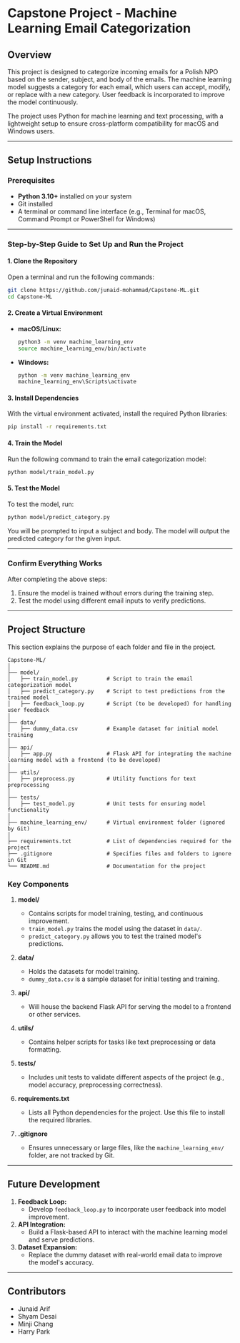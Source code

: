 # Capstone Project - Machine Learning Email Categorization

## Overview

This project is designed to categorize incoming emails for a Polish NPO based on the sender, subject, and body of the emails. The machine learning model suggests a category for each email, which users can accept, modify, or replace with a new category. User feedback is incorporated to improve the model continuously.

The project uses Python for machine learning and text processing, with a lightweight setup to ensure cross-platform compatibility for macOS and Windows users.

---

## Setup Instructions

### Prerequisites

- **Python 3.10+** installed on your system
- Git installed
- A terminal or command line interface (e.g., Terminal for macOS, Command Prompt or PowerShell for Windows)

---

### Step-by-Step Guide to Set Up and Run the Project

#### 1. Clone the Repository

Open a terminal and run the following commands:

```bash
git clone https://github.com/junaid-mohammad/Capstone-ML.git
cd Capstone-ML
```

#### 2. Create a Virtual Environment

- **macOS/Linux:**

  ```bash
  python3 -m venv machine_learning_env
  source machine_learning_env/bin/activate
  ```

- **Windows:**
  ```bash
  python -m venv machine_learning_env
  machine_learning_env\Scripts\activate
  ```

#### 3. Install Dependencies

With the virtual environment activated, install the required Python libraries:

```bash
pip install -r requirements.txt
```

#### 4. Train the Model

Run the following command to train the email categorization model:

```bash
python model/train_model.py
```

#### 5. Test the Model

To test the model, run:

```bash
python model/predict_category.py
```

You will be prompted to input a subject and body. The model will output the predicted category for the given input.

---

### Confirm Everything Works

After completing the above steps:

1. Ensure the model is trained without errors during the training step.
2. Test the model using different email inputs to verify predictions.

---

## Project Structure

This section explains the purpose of each folder and file in the project.

```
Capstone-ML/
│
├── model/
│   ├── train_model.py         # Script to train the email categorization model
│   ├── predict_category.py    # Script to test predictions from the trained model
│   ├── feedback_loop.py       # Script (to be developed) for handling user feedback
│
├── data/
│   ├── dummy_data.csv         # Example dataset for initial model training
│
├── api/
│   ├── app.py                 # Flask API for integrating the machine learning model with a frontend (to be developed)
│
├── utils/
│   ├── preprocess.py          # Utility functions for text preprocessing
│
├── tests/
│   ├── test_model.py          # Unit tests for ensuring model functionality
│
├── machine_learning_env/      # Virtual environment folder (ignored by Git)
│
├── requirements.txt           # List of dependencies required for the project
├── .gitignore                 # Specifies files and folders to ignore in Git
└── README.md                  # Documentation for the project
```

### Key Components

1. **model/**

   - Contains scripts for model training, testing, and continuous improvement.
   - `train_model.py` trains the model using the dataset in `data/`.
   - `predict_category.py` allows you to test the trained model's predictions.

2. **data/**

   - Holds the datasets for model training.
   - `dummy_data.csv` is a sample dataset for initial testing and training.

3. **api/**

   - Will house the backend Flask API for serving the model to a frontend or other services.

4. **utils/**

   - Contains helper scripts for tasks like text preprocessing or data formatting.

5. **tests/**

   - Includes unit tests to validate different aspects of the project (e.g., model accuracy, preprocessing correctness).

6. **requirements.txt**

   - Lists all Python dependencies for the project. Use this file to install the required libraries.

7. **.gitignore**
   - Ensures unnecessary or large files, like the `machine_learning_env/` folder, are not tracked by Git.

---

## Future Development

1. **Feedback Loop:**
   - Develop `feedback_loop.py` to incorporate user feedback into model improvement.
2. **API Integration:**
   - Build a Flask-based API to interact with the machine learning model and serve predictions.
3. **Dataset Expansion:**
   - Replace the dummy dataset with real-world email data to improve the model's accuracy.

---

## Contributors

- Junaid Arif
- Shyam Desai
- Minji Chang
- Harry Park
